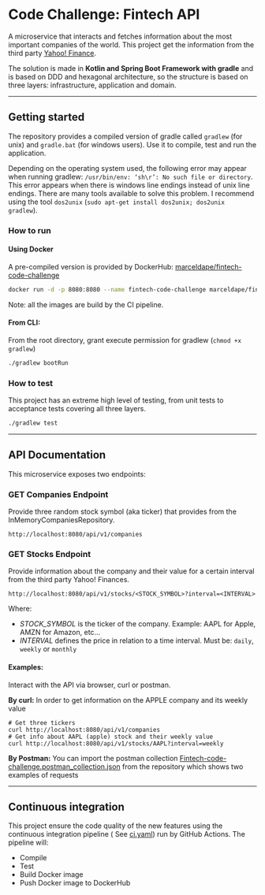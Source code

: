 # Code Challenge: Fintech API

A microservice that interacts and fetches information about the most important companies of the world. This project get
the information from the third party [Yahoo! Finance](https://finance.yahoo.com).

The solution is made in **Kotlin and Spring Boot Framework with gradle** and is based on DDD and hexagonal architecture,
so the structure is based on three layers: infrastructure, application and domain.

---

## Getting started

The repository provides a compiled version of gradle called `gradlew` (for unix) and `gradle.bat` (for windows users).
Use it to compile, test and run the application.

Depending on the operating system used, the following error may appear when running gradlew:
```/usr/bin/env: ‘sh\r’: No such file or directory```. This error appears when there is windows line endings instead of
unix line endings. There are many tools available to solve this problem. I recommend using the tool `dos2unix` 
(`sudo apt-get install dos2unix; dos2unix gradlew`).
### How to run

#### Using Docker

A pre-compiled version is provided by
DockerHub: [marceldape/fintech-code-challenge](https://hub.docker.com/repository/docker/marceldape/fintech-code-challenge)

```bash
docker run -d -p 8080:8080 --name fintech-code-challenge marceldape/fintech-code-challenge:latest
```

Note: all the images are build by the CI pipeline.

#### From CLI:

From the root directory, grant execute permission for gradlew (`chmod +x gradlew`)

```bash
./gradlew bootRun
```

### How to test

This project has an extreme high level of testing, from unit tests to acceptance tests covering all three layers.

```bash
./gradlew test
```

---

## API Documentation

This microservice exposes two endpoints:

### GET Companies Endpoint

Provide three random stock symbol (aka ticker) that provides from the InMemoryCompaniesRepository.

```text
http://localhost:8080/api/v1/companies
```

### GET Stocks Endpoint

Provide information about the company and their value for a certain interval from the third party Yahoo! Finances.

```text
http://localhost:8080/api/v1/stocks/<STOCK_SYMBOL>?interval=<INTERVAL>
```

Where:

- _STOCK_SYMBOL_ is the ticker of the company. Example: AAPL for Apple, AMZN for Amazon, etc...
- _INTERVAL_ defines the price in relation to a time interval. Must be: `daily`, `weekly` or `monthly`

#### Examples:
Interact with the API via browser, curl or postman.

**By curl:**
In order to get information on the APPLE company and its weekly value
```
# Get three tickers
curl http://localhost:8080/api/v1/companies
# Get info about AAPL (apple) stock and their weekly value
curl http://localhost:8080/api/v1/stocks/AAPL?interval=weekly
```

**By Postman:**
You can import the postman collection [Fintech-code-challenge.postman_collection.json](src/test/kotlin/com/dapem/codechallenge/infrastructure/integration/Fintech-code-challenge.postman_collection.json) from the repository which shows two examples of requests

---

## Continuous integration

This project ensure the code quality of the new features using the continuous integration pipeline (
See [ci.yaml](.github/workflows/ci.yml)) run by GitHub Actions. The pipeline will:

- Compile
- Test
- Build Docker image
- Push Docker image to DockerHub
